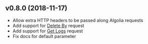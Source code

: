 ## v0.8.0 (2018-11-17)

  * Allow extra HTTP headers to be passed along Algolia requests
  * Add support for [Delete By](https://www.algolia.com/doc/api-reference/api-methods/delete-by/) request
  * Add support for [Get Logs](https://www.algolia.com/doc/api-reference/api-methods/get-logs/) request
  * Fix docs for default parameter

